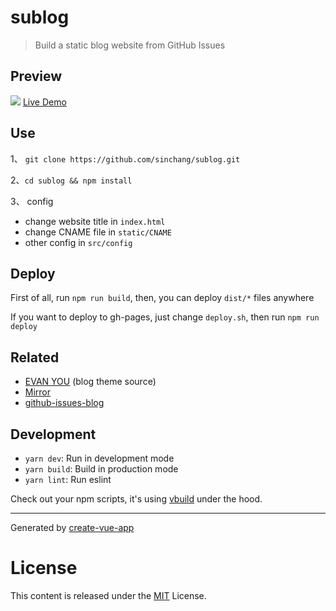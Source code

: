 # sublog

> Build a static blog website from GitHub Issues

## Preview
![](https://ooo.0o0.ooo/2017/03/24/58d4e5f81fb25.png)
[Live Demo](http://sublog.sinchang.me)

## Use
1、 `git clone https://github.com/sinchang/sublog.git`

2、`cd sublog && npm install`

3、 config
- change website title in `index.html`
- change CNAME file in `static/CNAME`
- other config in `src/config`

## Deploy

First of all, run `npm run build`, then, you can deploy `dist/*` files anywhere

If you want to deploy to gh-pages, just change `deploy.sh`, then run `npm run deploy`

## Related

- [EVAN YOU](http://blog.evanyou.me/)  (blog theme source)
- [Mirror](https://github.com/LoeiFy/Mirror)
- [github-issues-blog](https://github.com/wuhaoworld/github-issues-blog)

## Development

- `yarn dev`: Run in development mode
- `yarn build`: Build in production mode
- `yarn lint`: Run eslint

Check out your npm scripts, it's using [vbuild](https://github.com/egoist/vbuild) under the hood.

---

Generated by [create-vue-app](https://github.com/egoist/create-vue-app)


# License

This content is released under the [MIT](http://opensource.org/licenses/MIT) License.
